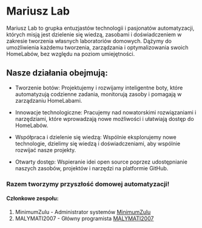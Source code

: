 # Mariusz Lab
Mariusz Lab to grupka entuzjastów technologii i pasjonatów automatyzacji, których misją jest dzielenie się wiedzą, zasobami i doświadczeniem w zakresie tworzenia własnych laboratoriów domowych. Dążymy do umożliwienia każdemu tworzenia, zarządzania i optymalizowania swoich HomeLabów, bez względu na poziom umiejętności.


## Nasze działania obejmują:

- Tworzenie botów: Projektujemy i rozwijamy inteligentne boty, które automatyzują codzienne zadania, monitorują zasoby i pomagają w zarządzaniu HomeLabami.

- Innowacje technologiczne: Pracujemy nad nowatorskimi rozwiązaniami i narzędziami, które wprowadzają nowe możliwości i ułatwiają dostęp do HomeLabów.

- Współpraca i dzielenie się wiedzą: Wspólnie eksplorujemy nowe technologie, dzielimy się wiedzą i doświadczeniami, aby wspólnie rozwijać nasze projekty.

- Otwarty dostęp: Wspieranie idei open source poprzez udostępnianie naszych zasobów, projektów i narzędzi na platformie GitHub.

### Razem tworzymy przyszłość domowej automatyzacji!


#### Członkowe zespołu:

1. MinimumZulu  - Administrator systemów     [MinimumZulu](https://github.com/MinimumZulu)
2. MALYMATI2007 - Główny programista          [MALYMATI2007](https://github.com/MALYMATI2007)
